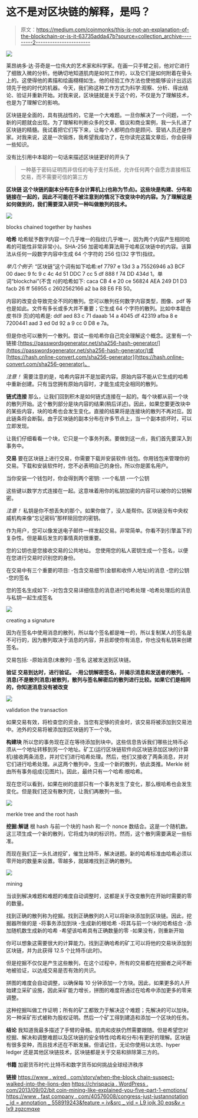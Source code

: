 # 这不是对区块链的解释，是吗？

> 原文：<https://medium.com/coinmonks/this-is-not-an-explanation-of-the-blockchain-or-is-it-63735adda47b?source=collection_archive---------2----------------------->

![](img/475f84cfa3d196cd2d5ac405decc5da5.png)

莱昂纳多·达·芬奇是一位伟大的艺术家和科学家。在画一只手臂之前，他对它进行了细致入微的分析。他确切地知道肌肉是如何工作的，以及它们是如何附着在骨头上的。这使得他的素描和绘画栩栩如生。他的经验工作方法也使他能够设计出远远领先于他的时代的机器。今天，我们称这种工作方式为科学:观察、分析、得出结论、验证并重新开始。对我来说，区块链就是关于这个的，不仅是为了理解技术，也是为了理解它的影响。

区块链是全面的，具有挑战性的，它是一个大难题。一旦你解决了一个问题，一个新的问题就会出现。为了理解和判断众多的文章、倡议和商业案例，我一头扎进了区块链的精髓。我试着把它们写下来，让每个人都明白你是顾问、营销人员还是作家。对我来说，这是一次锻炼，我希望我成功了，在你读完这篇文章后，你会获得一些知识。

没有比引用中本聪的一句话来描述区块链更好的开头了

> 一种基于密码证明而非信任的电子支付系统，允许任何两个自愿方直接相互交易，而不需要可信的第三方

**区块链
这个块链的副本分布在多台计算机上(也称为节点)。这些块是构建、分布和链接在一起的，因此不可能在不被注意到的情况下改变块中的内容。为了理解这是如何做到的，我们需要深入研究一种叫做散列的技术。**

![](img/144c062763ba4a5a9d166b93d84cbf37.png)

blocks chained together by hashes

**哈希** 哈希赋予数字内容一个几乎唯一的指纹(几乎唯一，因为两个内容产生相同哈希的可能性非常非常小)。SHA-256 加密哈希算法用于哈希区块链中的内容。该算法从任何一段数字内容中生成 64 个字符的 256 位(32 字节)指纹。

*举几个例子:*
“区块链”这个词有如下哈希:ef 7797 e 13d 3 a 75526946 a3 BCF 00 daec 9 fc 9 c 4c 4d 51 DDC 7 cc 5 df 888 f 74 DD 434d 1。单词“blockchai”(不含 n)的哈希如下:
caca CB 4 e 20 ce 56824 AEA 249 D1 D3 facb 26 ff 56955 c 2602562166 a2 ba 88 E6 FB 50。

内容的改变会导致完全不同的散列。您可以散列任何数字内容类型，图像、pdf 等也是如此。文件有多长或多大并不重要；它生成 64 个字符的散列。比如中本聪白皮书(9 页)的哈希是:
ddf aed 83 c 71 daaab 14 a 4045 df 42319 afba 8 e 7200441 aad 3 ed 0d 92 a 9 cc 0 D8 e 7a。

但是你也可以散列一个散列。尝试一些哈希你自己完全理解这个概念。这里有一个链接:[https://passwordsgenerator.net/sha256-hash-generator/](https://passwordsgenerator.net/sha256-hash-generator/)或[https://hash.online-convert.com/sha256-generator](https://hash.online-convert.com/sha256-generator)。

*注意！*
需要注意的是，哈希内容并不是加密内容。原始内容不能从它生成的哈希中重新创建。只有当您拥有原始内容时，才能生成完全相同的散列。

**链式连接**
那么，让我们回到积木是如何链式连接在一起的。每个块都从前一个块的散列开始。这个散列部分是块内容的结果(稍后详述)。因此，如果您要更改块中的某些内容，块的哈希也会发生变化。直接的结果将是连接块的散列不再对应。因此链条将会断裂。由于区块链的副本分布在许多节点上，当一个副本损坏时，可以立即发现。

让我们仔细看看一个块，它只是一个事务列表。要做到这一点，我们首先要深入到事务中。

**交易** 要在区块链上进行交易，你需要下载并安装软件:钱包。你用钱包来管理你的交易。下载和安装软件时，您不必表明自己的身份。所以你是匿名用户。

当你安装一个钱包时，你会得到两个密钥:
-一个私钥
-一个公钥

这些键以数学方式连接在一起。这意味着用你的私钥加密的内容可以被你的公钥解密。

*注意！*
私钥是你不想丢失的那个。如果你做了，没人能帮你。区块链没有中央权威机构来像“忘记密码”那样赎回您的密钥。

作为用户，您可以像发送电子邮件一样发起交易。非常简单。你看不到引擎盖下的复杂性。但是幕后发生的事情真的很重要。

您的公钥也是您接收交易的公共地址。
您使用您的私人密钥生成一个签名，以便在您进行交易时识别您的身份。

在交易中有三个重要的项目:
-包含交易细节(金额和收件人地址)的消息
-您的公钥
-您的签名

您的签名生成如下:
-对包含交易详细信息的消息进行哈希处理
-哈希处理后的消息与私钥一起生成签名

![](img/65ff6ab4ad97a13d219d90c6463085ea.png)

creating a signature

因为在签名中使用消息的散列，所以每个签名都是唯一的，所以复制某人的签名是不可行的，因为散列取决于消息的内容，并且即使你有消息，你也没有私钥来创建签名。

交易包括:
-原始消息(未散列)
-签名
这被发送到区块链。

**验证
交易到达时，进行验证。
-用公钥解密签名，并揭示消息和发送者的散列。
-消息(不是散列消息)被散列，散列与签名解密后的散列进行比较。如果它们是相同的，你知道消息没有被改变**

![](img/01e1b672e13fcaad8f1bddb72a793fa4.png)

validation the transaction

如果交易有效，将检查您的资金，当您有足够的资金时，该交易将被添加到交易池中。池外的交易将被添加到区块链的下一个块。

**构建块** 所以您的事务现在正在等待添加到块中。这些信息告诉我们哪些比特币必须从一个地址转移到另一个地址。矿工(运行区块链软件向区块链添加区块的计算机)接收两条消息，并对它们进行哈希处理。然后，他们又接收了两条消息，并对它们进行哈希处理。从这两个散列中，生成一个新的散列，依此类推。Merkle 树由所有事务组成(见图片)。因此，最终只有一个哈希:根哈希。

现在您可以看到，如果在树的底部只有一个事务发生了变化，那么根哈希也会发生变化。但是我们还没有散列完，让我们再散列一些。

![](img/46997b5d17e5d5580cc1d227d4254a2e.png)

merkle tree and the root hash

**挖掘:解谜** 根 hash 与前一个块的 hash 和一个 nonce 数结合。这是一个随机数。这三项生成一个新的散列，它将成为块的标识符。然而，这个散列需要满足一些标准。

而现在我们正一头扎进挖矿，催生比特币，解决谜题。新的哈希标准由哈希必须以零开始的数量来设置。零越多，就越难找到正确的散列。

![](img/1b8521c670ca92291caa1df13304920a.png)

mining

当谈到解决难题和难题的难度自动调整时，这都是关于改变散列在开始时需要的零的数量。

找到正确的散列称为挖掘。找到正确散列的人可以将新块添加到区块链。因此，挖掘器所做的是
-将事务添加到块
-生成新的根哈希
-将其与前一个块的哈希结合
-添加随机数生成新的哈希
-希望该哈希具有正确数量的零
-如果没有，则重新开始

你可以想象这需要很大的计算能力。找到正确哈希的矿工可以将他的交易块添加到区块链，并为此获得 12.5 个比特币(此时)。

但是挖掘不仅仅是产生这些散列，在这个过程中，所有的交易都在挖掘者之间不断地被验证，以达成交易是否有效的共识。

拼图的难度会自动调整，以确保每 10 分钟添加一个方块。因此，如果更多的人开始建立采矿设施，因此采矿能力增长，拼图的难度将通过在哈希中添加更多的零来调整。

这种挖掘叫做工作证明；所有的矿工都致力于解决这个难题；先解决的可以加块。另一种采矿形式被称为股权证明。然后一个矿工得到建造和添加一个区块的任务。

**结论**
我知道我最多描述了手臂的骨骼。肌肉和皮肤仍然需要跟随。但是希望您对挖掘、解决和调整难题以及区块链的安全特性(哈希和分布)有更好的理解。区块链有很多变种，而且技术还在不断发展。但请记住，无论你使用以太坊、hyper ledger 还是其他区块链技术，区块链都是关于交易和排除第三方的。

**书籍**
加密货币时代:比特币和数字货币如何挑战全球经济秩序

**链接**
[https://www . wired . com/story/when-the-block chain-suspect-walked-into-the-lions-den](https://www.wired.com/story/when-the-blockchain-skeptic-walked-into-the-lions-den)
[https://chrispacia . WordPress . com/2013/09/02/bit coin-mining-like-explained-you-five-part-1-emotions/](https://chrispacia.wordpress.com/2013/09/02/bitcoin-mining-explained-like-youre-five-part-1-incentives/)
[https://www . fast company . com/40576008/congress-just-justannotation _ id = annotation _ 558919243&feature = iv&src _ vid = L9 jojk 30 eqs&v = lx9 zgzcmqxe](https://www.fastcompany.com/40576008/congress-just-wound-back-wall-streets-clock-and-throttled-innovation)